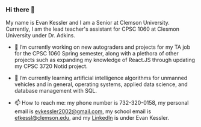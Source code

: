 ### Hi there 👋

My name is Evan Kessler and I am a Senior at Clemson University. Currently, I am the lead teacher's assistant for CPSC 1060 at Clesmon University under Dr. Adkins.

- 🔭 I’m currently working on new autograders and projects for my TA job for the CPSC 1060 Spring semester, along with a plethora of other projects such as expanding my knowledge of React.JS through updating my CPSC 3720 Notid project.

- 🌱 I’m currently learning artificial intelligence algorithms for unmanned vehicles and in general, operating systems, applied data science, and database management with SQL. 

- 📫 How to reach me: my phone number is 732-320-0158, my personal email is evkessler2002@gmail.com, my school email is etkessl@clemson.edu, and my [LinkedIn](https://www.linkedin.com/in/evan-kessler-30b1331aa/) is under Evan Kessler.
